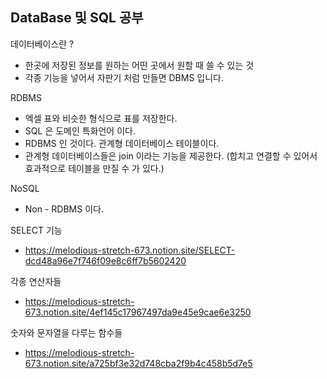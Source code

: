 <h2> DataBase 및 SQL 공부 </h2>


데이터베이스란 ?
- 한곳에 저장된 정보를 원하는 어떤 곳에서 원할 때 쓸 수 있는 것 
- 각종 기능을 넣어서 자판기 처럼 만들면 DBMS 입니다. 

RDBMS
- 엑셀 표와 비슷한 형식으로 표를 저장한다. 
- SQL 은 도메인 특화언어 이다. 
- RDBMS 인 것이다. 관계형 데이터베이스 테이블이다. 
- 관계형 데이터베이스들은 join 이라는 기능을 제공한다. (합치고 연결할 수 있어서 효과적으로 테이블을 만질 수 가 있다.)


NoSQL 
- Non - RDBMS 이다. 


SELECT 기능

- https://melodious-stretch-673.notion.site/SELECT-dcd48a96e7f746f09e8c6ff7b5602420

각종 연산자들

- https://melodious-stretch-673.notion.site/4ef145c17967497da9e45e9cae6e3250

숫자와 문자열을 다루는 함수들

- https://melodious-stretch-673.notion.site/a725bf3e32d748cba2f9b4c458b5d7e5




